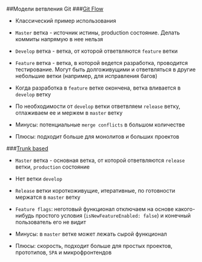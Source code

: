 ##Модели ветвления Git
###[Git Flow](src/shared/assets/git/git-flow.png)
  - Классический пример использования
  
  - `Master` ветка - источник истины, production состояние. Делать коммиты напрямую в нее нельзя
  
  - `Develop` ветка - ветка, от которой ответвляются `feature` ветки

  - `Feature` ветка - ветка, в которой ведется разработка, проводится тестирование.
    Могут быть долгоживущими и ответвляться в другие небольшие ветки 
    (например, для исправления багов)
    
  - Когда разработка в `feature` ветке окончена, ветка вливается в `develop` ветку
  
  - По необходимости от `develop` ветки ответвляем `release` ветку, отлаживаем ее и
    мержем в `master` ветку

  - Минусы: потенциальные `merge conflicts` в большом количестве
  - Плюсы: подходит больше для монолитов и больших проектов

###[Trunk based](src/shared/assets/git/trunk-based.png)
  - `Master` ветка - основная ветка, от которой ответвляются `release` ветки,
    `production` состояние

  - Нет ветки `develop`

  - `Release` ветки короткоживущие, итеративные, по готовности мержатся в 
    `master` ветку

  - `Feature flags`: неготовый функционал отключаем на основе какого-нибудь 
    простого условия (`isNewFeatureEnabled: false`) и конечный пользователь его
    не видит

  - Минусы: в `master` ветке может лежать сырой функционал
  - Плюсы: скорость, подходит больше для простых проектов, прототипов, `SPA` и 
    микрофронтендов
